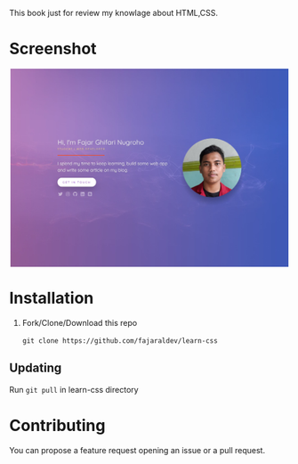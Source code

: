 This book just for review my knowlage about HTML,CSS. 

# Screenshot
<p align="center">
<img align="center" src=".img/screenshot.jpg" width="500">
</p>

# Installation
1. Fork/Clone/Download this repo

    `git clone https://github.com/fajaraldev/learn-css`

## Updating
Run `git pull` in learn-css directory

# Contributing
You can propose a feature request opening an issue or a pull request.

